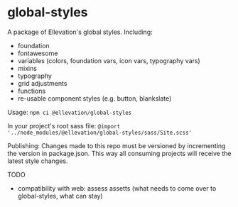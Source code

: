 # global-styles
A package of Ellevation's global styles. Including:
- foundation
- fontawesome
- variables (colors, foundation vars, icon vars, typography vars)
- mixins
- typography
- grid adjustments
- functions
- re-usable component styles (e.g. button, blankslate)

Usage:
`npm ci @ellevation/global-styles`

In your project's root sass file:
`@import '../node_modules/@ellevation/global-styles/sass/Site.scss'`

Publishing:
Changes made to this repo must be versioned by incrementing the version in package.json. This way all consuming projects will receive the latest style changes.

TODO
- compatibility with web: assess assetts (what needs to come over to global-styles, what can stay)
